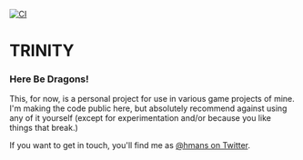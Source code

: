 [![CI](https://github.com/hmans/react-trinity/workflows/Tests/badge.svg)](https://github.com/hmans/react-trinity/actions/workflows/tests.yml)

# TRINITY

### Here Be Dragons!

This, for now, is a personal project for use in various game projects of mine. I'm making the code public here, but absolutely recommend against using any of it yourself (except for experimentation and/or because you like things that break.)

If you want to get in touch, you'll find me as [@hmans on Twitter](https://twitter.com/hmans).
